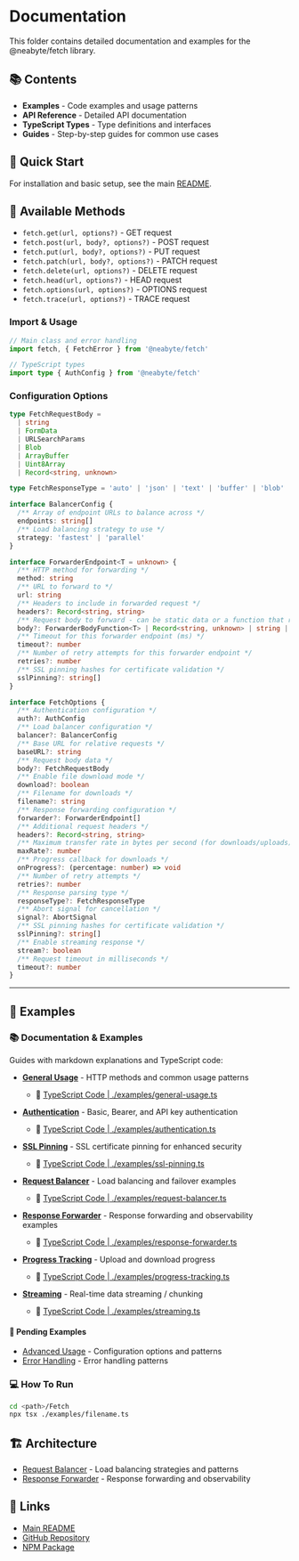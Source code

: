 # Documentation

This folder contains detailed documentation and examples for the @neabyte/fetch library.

## 📚 Contents

- **Examples** - Code examples and usage patterns
- **API Reference** - Detailed API documentation
- **TypeScript Types** - Type definitions and interfaces
- **Guides** - Step-by-step guides for common use cases

## 🚀 Quick Start

For installation and basic setup, see the main [README](../README.md).

## 🔧 Available Methods

- `fetch.get(url, options?)` - GET request
- `fetch.post(url, body?, options?)` - POST request
- `fetch.put(url, body?, options?)` - PUT request
- `fetch.patch(url, body?, options?)` - PATCH request
- `fetch.delete(url, options?)` - DELETE request
- `fetch.head(url, options?)` - HEAD request
- `fetch.options(url, options?)` - OPTIONS request
- `fetch.trace(url, options?)` - TRACE request

### Import & Usage

```typescript
// Main class and error handling
import fetch, { FetchError } from '@neabyte/fetch'

// TypeScript types
import type { AuthConfig } from '@neabyte/fetch'
```

### Configuration Options
```typescript
type FetchRequestBody =
  | string
  | FormData
  | URLSearchParams
  | Blob
  | ArrayBuffer
  | Uint8Array
  | Record<string, unknown>

type FetchResponseType = 'auto' | 'json' | 'text' | 'buffer' | 'blob'

interface BalancerConfig {
  /** Array of endpoint URLs to balance across */
  endpoints: string[]
  /** Load balancing strategy to use */
  strategy: 'fastest' | 'parallel'
}

interface ForwarderEndpoint<T = unknown> {
  /** HTTP method for forwarding */
  method: string
  /** URL to forward to */
  url: string
  /** Headers to include in forwarded request */
  headers?: Record<string, string>
  /** Request body to forward - can be static data or a function that receives original response */
  body?: ForwarderBodyFunction<T> | Record<string, unknown> | string | number | boolean | null
  /** Timeout for this forwarder endpoint (ms) */
  timeout?: number
  /** Number of retry attempts for this forwarder endpoint */
  retries?: number
  /** SSL pinning hashes for certificate validation */
  sslPinning?: string[]
}

interface FetchOptions {
  /** Authentication configuration */
  auth?: AuthConfig
  /** Load balancer configuration */
  balancer?: BalancerConfig
  /** Base URL for relative requests */
  baseURL?: string
  /** Request body data */
  body?: FetchRequestBody
  /** Enable file download mode */
  download?: boolean
  /** Filename for downloads */
  filename?: string
  /** Response forwarding configuration */
  forwarder?: ForwarderEndpoint[]
  /** Additional request headers */
  headers?: Record<string, string>
  /** Maximum transfer rate in bytes per second (for downloads/uploads) */
  maxRate?: number
  /** Progress callback for downloads */
  onProgress?: (percentage: number) => void
  /** Number of retry attempts */
  retries?: number
  /** Response parsing type */
  responseType?: FetchResponseType
  /** Abort signal for cancellation */
  signal?: AbortSignal
  /** SSL pinning hashes for certificate validation */
  sslPinning?: string[]
  /** Enable streaming response */
  stream?: boolean
  /** Request timeout in milliseconds */
  timeout?: number
}
```

---

## 📖 Examples

### 📚 Documentation & Examples
Guides with markdown explanations and TypeScript code:

- **[General Usage](./examples/general-usage.md)** - HTTP methods and common usage patterns
  - 📁 [TypeScript Code | ./examples/general-usage.ts](../examples/general-usage.ts)

- **[Authentication](./examples/authentication.md)** - Basic, Bearer, and API key authentication
  - 📁 [TypeScript Code | ./examples/authentication.ts](../examples/authentication.ts)

- **[SSL Pinning](./examples/ssl-pinning.md)** - SSL certificate pinning for enhanced security
  - 📁 [TypeScript Code | ./examples/ssl-pinning.ts](../examples/ssl-pinning.ts)

- **[Request Balancer](./examples/request-balancer.md)** - Load balancing and failover examples
  - 📁 [TypeScript Code | ./examples/request-balancer.ts](../examples/request-balancer.ts)

- **[Response Forwarder](./examples/response-forwarder.md)** - Response forwarding and observability examples
  - 📁 [TypeScript Code | ./examples/response-forwarder.ts](../examples/response-forwarder.ts)

- **[Progress Tracking](./examples/progress-tracking.md)** - Upload and download progress
  - 📁 [TypeScript Code | ./examples/progress-tracking.ts](../examples/progress-tracking.ts)

- **[Streaming](./examples/streaming.md)** - Real-time data streaming / chunking
  - 📁 [TypeScript Code | ./examples/streaming.ts](../examples/streaming.ts)

#### 🚧 Pending Examples
- [Advanced Usage](./examples/advanced-usage.md) - Configuration options and patterns
- [Error Handling](./examples/error-handling.md) - Error handling patterns

### 💻 How To Run
```sh
cd <path>/Fetch
npx tsx ./examples/filename.ts
```

## 🏗️ Architecture

- [Request Balancer](./architecture/request-balancer.md) - Load balancing strategies and patterns
- [Response Forwarder](./architecture/response-forwarder.md) - Response forwarding and observability

## 🔗 Links

- [Main README](../README.md)
- [GitHub Repository](https://github.com/NeaByteLab/Fetch)
- [NPM Package](https://www.npmjs.com/package/@neabyte/fetch)
